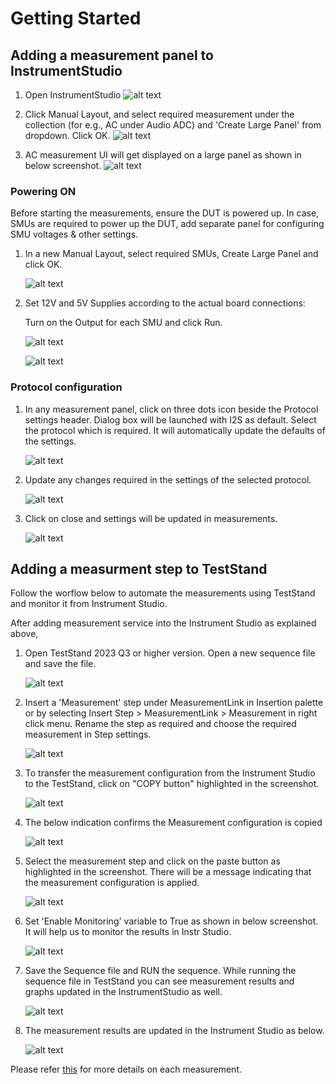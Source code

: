 # Getting Started

## Adding a measurement panel to InstrumentStudio

1. Open InstrumentStudio
   ![alt text](images/instr-studio-open-is.png)

2. Click Manual Layout, and select required measurement under the collection (for e.g., AC under Audio ADC) and 'Create Large Panel' from dropdown. Click OK.
   ![alt text](images/instr-studio-manual-layout.png)

3. AC measurement UI will get displayed on a large panel as shown in below screenshot.
   ![alt text](images/instr-studio-ac-panel.png)


### Powering ON
Before starting the measurements, ensure the DUT is powered up. In case, SMUs are required to power up the DUT, add separate panel for configuring SMU voltages & other settings.

1. In a new Manual Layout, select required SMUs, Create Large Panel and click OK.

   ![alt text](images/instr-studio-smu-selection.png)

2. Set 12V and 5V Supplies according to the actual board connections: 

   Turn on the Output for each SMU and click Run. 
   
   ![alt text](images/instr-studio-smu-panel-1.png)

   ![alt text](images/instr-studio-smu-panel-2.png)

### Protocol configuration

1. In any measurement panel, click on three dots icon beside the Protocol settings header. Dialog box will be launched with I2S as default.
   Select the protocol which is required. It will automatically update the defaults of the settings.

   ![alt text](images/protocol-window.png)

2. Update any changes required in the settings of the selected protocol.
   
   ![alt text](images/protocol-window.png)

3. Click on close and settings will be updated in measurements.
   
   ![alt text](images/close-window.png)

## Adding a measurment step to TestStand 

Follow the worflow below to automate the measurements using TestStand and monitor it from Instrument Studio.

After adding measurement service into the Instrument Studio as explained above,

1. Open TestStand 2023 Q3 or higher version. Open a new sequence file and save the file. 

   ![alt text](images/teststand-open-seq.png)

2. Insert a 'Measurement' step under MeasurementLink in Insertion palette or by selecting Insert Step > MeasurementLink > Measurement in right click menu.
   Rename the step as required and choose the required measurement in Step settings.

   ![alt text](images/teststand-insert-measlink-step.png)

3. To transfer the measurement configuration from the Instrument Studio to the TestStand, click on "COPY button" highlighted in the screenshot.

   ![alt text](images/instr-studio-copy-meas-config.png)

4. The below indication confirms the Measurement configuration is copied

   ![alt text](images/instr-studio-meas-config-copied.png)

5. Select the measurement step and click on the paste button as highlighted in the screenshot. There will be a message indicating that the measurement configuration is applied.

   ![alt text](images/teststand-paste-config.png)

6. Set 'Enable Monitoring' variable to True as shown in below screenshot. It will help us to monitor the results in Instr Studio.

   ![alt text](images/teststand-enable-monitoring.png)

8. Save the Sequence file and RUN the sequence. While running the sequence file in TestStand you can see measurement results and graphs updated in the InstrumentStudio as well.

   ![alt text](images/teststand-run-seq.png)

9. The measurement results are updated in the Instrument Studio as below.

   ![alt text](images/instr-studio-results-from-ts.png)

Please refer [this](measurements\meas-index.md) for more details on each measurement.
